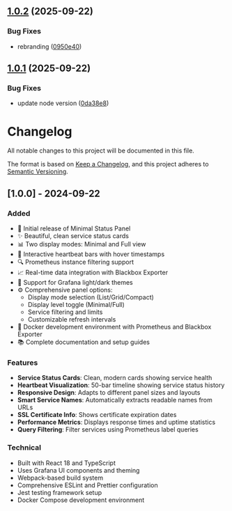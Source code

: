 ## [1.0.2](https://github.com/Perseus985/Minimal-Status-Panel/compare/v1.0.1...v1.0.2) (2025-09-22)


### Bug Fixes

* rebranding ([0950e40](https://github.com/Perseus985/Minimal-Status-Panel/commit/0950e4085791e12fc11d57f3fd1764b6352c905d))

## [1.0.1](https://github.com/Perseus985/Minimal-Status-Panel/compare/v1.0.0...v1.0.1) (2025-09-22)


### Bug Fixes

* update node version ([0da38e8](https://github.com/Perseus985/Minimal-Status-Panel/commit/0da38e853825523754127460dc6882cd312704e4))

# Changelog

All notable changes to this project will be documented in this file.

The format is based on [Keep a Changelog](https://keepachangelog.com/en/1.0.0/),
and this project adheres to [Semantic Versioning](https://semver.org/spec/v2.0.0.html).

## [1.0.0] - 2024-09-22

### Added
- 🎉 Initial release of Minimal Status Panel
- ✨ Beautiful, clean service status cards
- 📊 Two display modes: Minimal and Full view
- 💫 Interactive heartbeat bars with hover timestamps
- 🔍 Prometheus instance filtering support
- 📈 Real-time data integration with Blackbox Exporter
- 🎨 Support for Grafana light/dark themes
- ⚙️ Comprehensive panel options:
  - Display mode selection (List/Grid/Compact)
  - Display level toggle (Minimal/Full)
  - Service filtering and limits
  - Customizable refresh intervals
- 🐳 Docker development environment with Prometheus and Blackbox Exporter
- 📚 Complete documentation and setup guides

### Features
- **Service Status Cards**: Clean, modern cards showing service health
- **Heartbeat Visualization**: 50-bar timeline showing service status history
- **Responsive Design**: Adapts to different panel sizes and layouts
- **Smart Service Names**: Automatically extracts readable names from URLs
- **SSL Certificate Info**: Shows certificate expiration dates
- **Performance Metrics**: Displays response times and uptime statistics
- **Query Filtering**: Filter services using Prometheus label queries

### Technical
- Built with React 18 and TypeScript
- Uses Grafana UI components and theming
- Webpack-based build system
- Comprehensive ESLint and Prettier configuration
- Jest testing framework setup
- Docker Compose development environment
